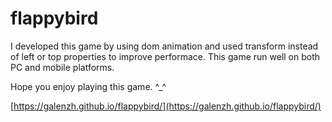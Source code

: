 # flappybird
I developed this game by using dom animation and used transform instead of left or top properties to improve performace. This game run well on both PC and mobile platforms.

Hope you enjoy playing this game. ^_^

[https://galenzh.github.io/flappybird/](https://galenzh.github.io/flappybird/)
